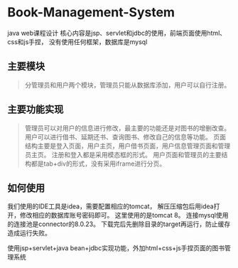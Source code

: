 # Book-Management-System
java web课程设计
核心内容是jsp、servlet和jdbc的使用，前端页面使用html、css和js手捏， 没有使用任何框架，数据库是mysql

## 主要模块
> 分管理员和用户两个模块，管理员只能从数据库添加，用户可以自行注册。
## 主要功能实现
> 管理员可以对用户的信息进行修改，最主要的功能还是对图书的增删改查。
> 用户可以进行借书、延期还书、查询图书、修改自己的信息等功能。
> 页面结构主要是登入页面，用户主页，用户借书页面，用户信息管理页面和管理员主页。
> 注册和登入都是采用模态框的形式。
> 用户页面和管理员的主要结构都是tab+div的形式，没有采用iframe进行分页。

## 如何使用
我们使用的IDE工具是idea，需要配置相应的tomcat， 解压压缩包后用idea打开，修改相应的数据库账号密码即可。
这里使用的是tomcat 8。
连接mysql使用的连接池是connector的8.0.23。
下载完后先删除目录的target再运行，防止缓存造成运行失败。

使用jsp+servlet+java bean+jdbc实现功能，外加html+css+js手捏页面的图书管理系统

